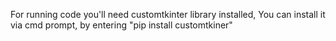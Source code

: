 For running code you'll need customtkinter library installed, You can install it via cmd prompt, by entering "pip install customtkiner"
